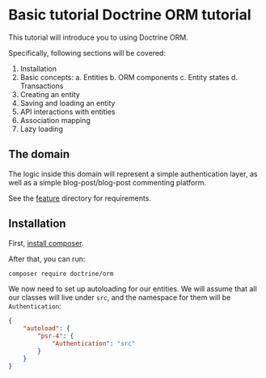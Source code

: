 # Basic tutorial Doctrine ORM tutorial

This tutorial will introduce you to using Doctrine ORM.

Specifically, following sections will be covered:

 1. Installation
 2. Basic concepts:
     a. Entities
     b. ORM components
     c. Entity states
     d. Transactions
 3. Creating an entity
 4. Saving and loading an entity
 5. API interactions with entities
 6. Association mapping
 7. Lazy loading

## The domain

The logic inside this domain will represent a simple authentication
layer, as well as a simple blog-post/blog-post commenting platform.

See the [feature](feature) directory for requirements.

## Installation

First, [install composer](https://getcomposer.org/download/).

After that, you can run:

```sh
composer require doctrine/orm
```

We now need to set up autoloading for our entities. We will
assume that all our classes will live under `src`, and the
namespace for them will be `Authentication`:

```json
{
    "autoload": {
        "psr-4": {
            "Authentication": "src"
        }
    }
}
```
